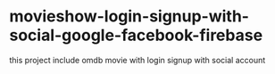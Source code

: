 # movieshow-login-signup-with-social-google-facebook-firebase
this project include omdb movie with login signup with social account
